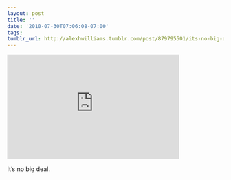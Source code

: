 ```yaml
---
layout: post
title: ''
date: '2010-07-30T07:06:08-07:00'
tags: 
tumblr_url: http://alexhwilliams.tumblr.com/post/879795501/its-no-big-deal
---
```

<iframe width="400" height="245" src="http://www.youtube.com/embed/1PmMFaVzbzc?wmode=transparent&autohide=1&egm=0&hd=1&iv_load_policy=3&modestbranding=1&rel=0&showinfo=0&showsearch=0" frameborder="0" allowfullscreen></iframe><br/><p>It&#8217;s no big deal.</p>
